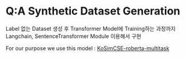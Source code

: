 # Q:A Synthetic Dataset Generation 
    
Label 없는 Dataset 생성 후 Transformer Model에 Training하는 과정까지   
Langchain, SentenceTransformer Module 이용해서 구현

For our purpose we use this model : [KoSimCSE-roberta-multitask](https://huggingface.co/BM-K/KoSimCSE-roberta-multitask)